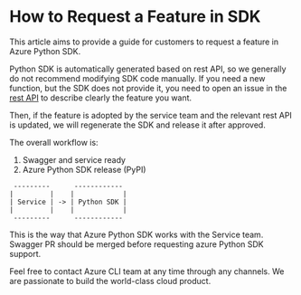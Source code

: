 How to Request a Feature in SDK
======

This article aims to provide a guide for customers to request a feature in Azure Python SDK.

Python SDK is automatically generated based on rest API, so we generally do not recommend modifying SDK code manually. If you need a new function, but the SDK does not provide it, you need to open an issue in the [rest API](https://github.com/Azure/azure-rest-api-specs/issues) to describe clearly the feature you want.

Then, if the feature is adopted by the service team and the relevant rest API is updated, we will regenerate the SDK and release it after approved.


The overall workflow is:
1. Swagger and service ready
2. Azure Python SDK release (PyPI)


```
 ---------      ------------ 
|         |    |            | 
| Service | -> | Python SDK | 
|         |    |            |  
 ---------      ------------
```

This is the way that Azure Python SDK works with the Service team. Swagger PR should be merged before requesting azure Python SDK support.

Feel free to contact Azure CLI team at any time through any channels. We are passionate to build the world-class cloud product.
